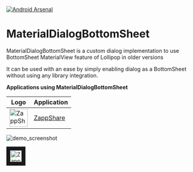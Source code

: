 [![Android Arsenal](https://img.shields.io/badge/Android%20Arsenal-MaterialDialogBottomSheet-green.svg?style=flat)](https://android-arsenal.com/details/1/2057)
# MaterialDialogBottomSheet

MaterialDialogBottomSheet is a custom dialog implementation to use BottomSheet MaterialView feature of Lollipop in older versions

It can be used with an ease by simply enabling dialog as a BottomSheet without using any library integration.

**Applications using MaterialDialogBottomSheet**


Logo     | Application
-------- | ---
<img src="https://cloud.githubusercontent.com/assets/11768239/8404848/050c033c-1e6e-11e5-8800-13f2661e2565.png" alt="ZappShare" width="48" height="48"/> | <a href="https://play.google.com/store/apps/details?id=com.takeoffandroid.zappshare" target="_blank">ZappShare</a>



![demo_screenshot](https://cloud.githubusercontent.com/assets/11768239/8396480/05f0dc04-1dc5-11e5-8a9e-788b00a475b3.png)

[7]: https://play.google.com/store/apps/details?id=com.takeoffandroid.zappshare


<img src="https://cloud.githubusercontent.com/assets/11768239/8404848/050c033c-1e6e-11e5-8800-13f2661e2565.png" alt="ZappShare" width="30" height="30" border="10" />
